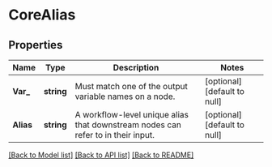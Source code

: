 # CoreAlias

## Properties
Name | Type | Description | Notes
------------ | ------------- | ------------- | -------------
**Var_** | **string** | Must match one of the output variable names on a node. | [optional] [default to null]
**Alias** | **string** | A workflow-level unique alias that downstream nodes can refer to in their input. | [optional] [default to null]

[[Back to Model list]](../README.md#documentation-for-models) [[Back to API list]](../README.md#documentation-for-api-endpoints) [[Back to README]](../README.md)


